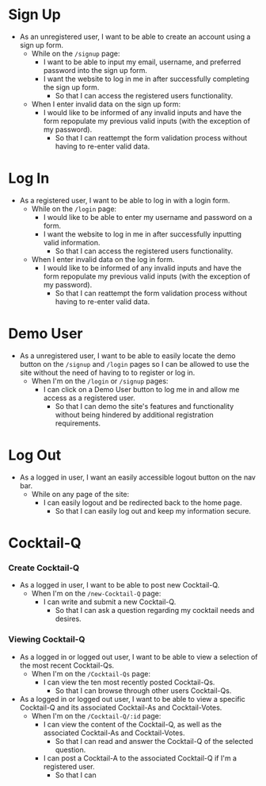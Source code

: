 # Sign Up
 * As an unregistered user, I want to be able to create an account using a sign up form.
   * While on the `/signup` page:
      * I want to be able to input my email, username, and preferred password into the sign up form.
      * I want the website to log in me in after successfully completing the sign up form.
          * So that I can access the registered users functionality.
   * When I enter invalid data on the sign up form:
      * I would like to be informed of any invalid inputs and have the form repopulate my previous valid inputs (with the exception of my password).
          * So that I can reattempt the form validation process without having to re-enter valid data.

# Log In
 * As a registered user, I want to be able to log in with a login form.
   * While on the `/login` page:
      * I would like to be able to enter my username and password on a form.
      * I want the website to log in me in after successfully inputting valid information.
           * So that I can access the registered users functionality.
    * When I enter invalid data on the log in form.
      * I would like to be informed of any invalid inputs and have the form repopulate my previous valid inputs (with the exception of my password).
           * So that I can reattempt the form validation process without having to re-enter valid data.
    
# Demo User
 * As a unregistered user, I want to be able to easily locate the demo button on the `/signup` and `/login` pages so I can be allowed to use the site without the need of having to to register or log in.
    * When I'm on the `/login` or `/signup` pages:
        * I can click on a Demo User button to log me in and allow me access as a registered user.
             * So that I can demo the site's features and functionality without being hindered by additional registration requirements. 

# Log Out
 * As a logged in user, I want an easily accessible logout button on the nav bar.
     * While on any page of the site:
        * I can easily logout and be redirected back to the home page.
             * So that I can easily log out and keep my information secure.

# Cocktail-Q
  ### Create Cocktail-Q
 * As a logged in user, I want to be able to post new Cocktail-Q.
     * When I'm on the `/new-Cocktail-Q` page:
        * I can write and submit a new Cocktail-Q.
           * So that I can ask a question regarding my cocktail needs and desires.

  ### Viewing Cocktail-Q
  * As a logged in or logged out user, I want to be able to view a selection of the most recent Cocktail-Qs.
     * When I'm on the `/Cocktail-Qs` page:
        * I can view the ten most recently posted Cocktail-Qs.
             * So that I can browse through other users Cocktail-Qs.
  * As a logged in or logged out user, I want to be able to view a specific Cocktail-Q and its associated Cocktail-As and Cocktail-Votes.
     * When I'm on the `/Cocktail-Q/:id` page:
        * I can view the content of the Cocktail-Q, as well as the associated Cocktail-As and Cocktail-Votes.
             * So that I can read and answer the Cocktail-Q of the selected question.
        * I can post a Cocktail-A to the associated Cocktail-Q if I'm a registered user.
             * So that I can

